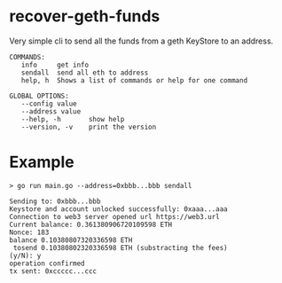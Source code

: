 # recover-geth-funds
Very simple cli to send all the funds from a geth KeyStore to an address.

```
COMMANDS:
   info     get info
   sendall  send all eth to address
   help, h  Shows a list of commands or help for one command

GLOBAL OPTIONS:
   --config value
   --address value
   --help, -h       show help
   --version, -v    print the version
```

# Example

```
> go run main.go --address=0xbbb...bbb sendall

Sending to: 0xbbb...bbb
Keystore and account unlocked successfully: 0xaaa...aaa
Connection to web3 server opened url https://web3.url
Current balance: 0.361380906720109598 ETH
Nonce: 183
balance 0.10380807320336598 ETH
 tosend 0.10380802320336598 ETH (substracting the fees)
(y/N): y
operation confirmed
tx sent: 0xccccc...ccc
```
